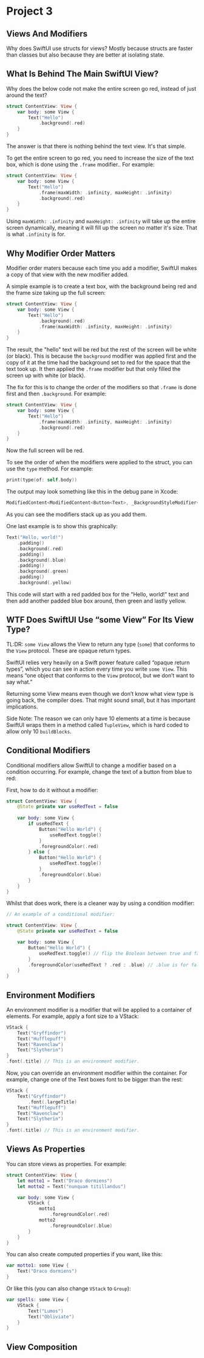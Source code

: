 # Project 3

## Views And Modifiers

Why does SwiftUI use structs for views? Mostly because structs are faster than classes but also because they are better at isolating state.

## What Is Behind The Main SwiftUI View?

Why does the below code not make the entire screen go red, instead of just around the text?

``` swift
struct ContentView: View {
    var body: some View {
        Text("Hello")
            .background(.red)
    }
} 
```

The answer is that there is nothing behind the text view. It's that simple.

To get the entire screen to go red, you need to increase the size of the text box, which is done using the `.frame` modifier.. For example:

``` swift
struct ContentView: View {
    var body: some View {
        Text("Hello")
            .frame(maxWidth: .infinity, maxHeight: .infinity)
            .background(.red)
    }
} 
```

Using `maxWidth: .infinity` and `maxHeight: .infinity` will take up the entire screen dynamically, meaning it will fill up the screen no matter it's size. That is what `.infinity` is for.

## Why Modifier Order Matters

Modifier order maters because each time you add a modifier, SwiftUI makes a copy of that view with the new modifier added.

A simple example is to create a text box, with the background being red and the frame size taking up the full screen:

``` swift
struct ContentView: View {
    var body: some View {
        Text("Hello")
            .background(.red)
            .frame(maxWidth: .infinity, maxHeight: .infinity) 
    }
}
```

The result, the "hello" text will be red but the rest of the screen will be white (or black). This is because the `background` modifier was applied first and the copy of it at the time had the background set to red for the space that the text took up. It then applied the `.frame` modifier but that only filled the screen up with white (or black).

The fix for this is to change the order of the modifiers so that `.frame` is done first and then `.background`. For example:

``` swift
struct ContentView: View {
    var body: some View {
        Text("Hello")
            .frame(maxWidth: .infinity, maxHeight: .infinity)
            .background(.red)
    }
}
```

Now the full screen will be red.

To see the order of when the modifiers were applied to the struct, you can use the `type` method. For example:

``` swift
print(type(of: self.body))
```

The output may look something like this in the debug pane in Xcode:

``` swift
ModifiedContent<ModifiedContent<Button<Text>, _BackgroundStyleModifier<Color>>, _FrameLayout>
```

As you can see the modifiers stack up as you add them.

One last example is to show this graphically:

``` swift
Text("Hello, world!")
    .padding()
    .background(.red)
    .padding()
    .background(.blue)
    .padding()
    .background(.green)
    .padding()
    .background(.yellow)
```

This code will start with a red padded box for the "Hello, world!" text and then add another padded blue box around, then green and lastly yellow.

## WTF Does SwiftUI Use “some View” For Its View Type?

TL:DR: `some View` allows the View to return any type (`some`) that conforms to the `View` protocol. These are opaque return types.

SwiftUI relies very heavily on a Swift power feature called “opaque return types”, which you can see in action every time you write `some View`. This means “one object that conforms to the `View` protocol, but we don’t want to say what.”

Returning some View means even though we don’t know what view type is going back, the compiler does. That might sound small, but it has important implications.

Side Note: The reason we can only have 10 elements at a time is because SwiftUI wraps them in a method called `TupleView`, which is hard coded to allow only 10 `buildBlocks`.

## Conditional Modifiers

Conditional modifiers allow SwiftUI to change a modifier based on a condition occurring. For example, change the text of a button from blue to red:

First, how to do it without a modifier:

``` swift
struct ContentView: View {
    @State private var useRedText = false
    
    var body: some View {
        if useRedText {
            Button("Hello World") {
                useRedText.toggle()
            }
            .foregroundColor(.red)
        } else {
            Button("Hello World") {
                useRedText.toggle()
            }
            .foregroundColor(.blue)
        }
    }
}
```

Whilst that does work, there is a cleaner way by using a condition modifier:

``` swift
// An example of a conditional modifier:

struct ContentView: View {
    @State private var useRedText = false

    var body: some View {
        Button("Hello World") {
            useRedText.toggle() // flip the Boolean between true and false            
        }
        .foregroundColor(useRedText ? .red : .blue) // .blue is for false, .red is for true
    }
}
```

## Environment Modifiers

An environment modifier is a modifier that will be applied to a container of elements. For example, apply a font size to a VStack:

``` swift
VStack {
    Text("Gryffindor")
    Text("Hufflepuff")
    Text("Ravenclaw")
    Text("Slytherin")
}
.font(.title) // This is an environment modifier.
```

Now, you can override an environment modifier within the container. For example, change one of the Text boxes font to be bigger than the rest:

``` swift
VStack {
    Text("Gryffindor")
        .font(.largeTitle)
    Text("Hufflepuff")
    Text("Ravenclaw")
    Text("Slytherin")
}
.font(.title) // This is an environment modifier.
```

## Views As Properties

You can store views as properties. For example:

``` swift
struct ContentView: View {
    let motto1 = Text("Draco dormiens")
    let motto2 = Text("nunquam titillandus")

    var body: some View {
        VStack {
            motto1
                .foregroundColor(.red)
            motto2
                .foregroundColor(.blue)
        }
    }
}
```

You can also create computed properties if you want, like this:

``` swift
var motto1: some View {
    Text("Draco dormiens")
}
```

Or like this (you can also change `VStack` to `Group`):

``` swift
var spells: some View {
    VStack {
        Text("Lumos")
        Text("Obliviate")
    }
}
```

## View Composition

